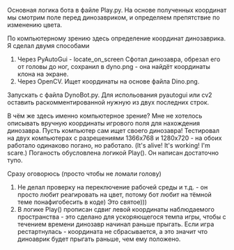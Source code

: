 Основная логика бота в файле Play.py. На основе полученных координат мы смотрим поле перед динозавриком, и определяем препятствие по изменению цвета.

По компьютерному зрению здесь определение координат динозаврика. Я сделал двумя способами
1) Через PyAutoGui - locate_on_screen
Сфотал динозавра, обрезал его от головы до ног, сохранил в dyno.png - она найдёт координаты клона на экране.
2) Через OpenCV.
Ищет координаты на основе файла Dino.png.

Запускать с файла DynoBot.py. Для испольования pyautogui или cv2 оставить раскомментированной нужную из двух последних строк.

В чём же здесь именно компьютерное зрение?
Мне не хотелось описывать вручную координаты игрового поля для нахождения динозавра. Пусть компьютер сам ищет своего динозавра!
Тестировал на двух компьютерах с разрешениями 1366x768 и 1280x720 - на обоих работало одинаково погано, но работало.
(It's alive! It's working! I'm scare.)
Поганость обусловлена логикой Play(). Он написан достаточно тупо.

Сразу оговорюсь (просто чтобы не ломали голову)
1) Не делал проверку на переключение рабочей среды и т.д. - он просто любит реагировать на цвет, потому бот любит на тёмной теме понафигобесить в коде) Это святое)))
2) В логике Play() прописан сдвиг левой координаты наблюдаемого пространства - это сделано для ускоряющегося темпа игры, чтобы с течением времени динозавр начинал раньше прыгать. Если игра рестартнулась - координата не сбрасывается, а это значит что диноаврик будет прыгать раньше, чем ему положено.
